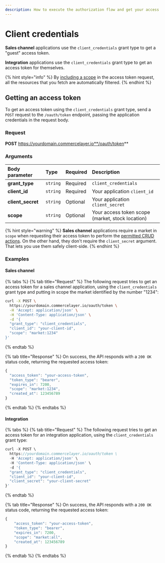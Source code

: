 ```yaml
---
description: How to execute the authorization flow and get your access token
---
```


# Client credentials

**Sales channel** applications use the `client_credentials` grant type to get a "guest" access token. 

**Integration** applications use the `client_credentials` grant type to get an access token for themselves. 

{% hint style="info" %}
By [including a scope](./#authorization-scopes) in the access token request, all the resources that you fetch are automatically filtered.
{% endhint %}

## Getting an access token

To get an access token using the `client_credentials` grant type, send a `POST` request to the `/oauth/token` endpoint, passing the application credentials in the request body.

### Request

**POST** https://yourdomain.commercelayer.io**/oauth/token**

### Arguments

| Body parameter | Type | Required | Description |
| :--- | :--- | :--- | :--- |
| **grant\_type** | `string` | Required | `client_credentials` |
| **client\_id** | `string` | Required | Your application `client_id` |
| **client\_secret** | `string` | Optional | Your application `client_secret` |
| **scope** | `string` | Optional | Your access token scope \(market, stock location\) |

{% hint style="warning" %}
**Sales channel** applications require a market in `scope` when requesting their access token to perform the [permitted CRUD actions](../roles-and-permissions.md#sales-channel). On the other hand, they don't require the `client_secret` argument. That lets you use them safely client-side.
{% endhint %}

### Examples

#### Sales channel

{% tabs %}
{% tab title="Request" %}
The following request tries to get an access token for a sales channel application, using the `client_credentials` grant type and putting in scope the market identified by the number "1234":

```bash
curl -X POST \
  https://yourdomain.commercelayer.io/oauth/token \
  -H 'Accept: application/json' \
  -H 'Content-Type: application/json' \
  -d '{
  "grant_type": "client_credentials",
  "client_id": "your-client-id",
  "scope": "market:1234"
}'
```
{% endtab %}

{% tab title="Response" %}
On success, the API responds with a `200 OK` status code, returning the requested access token:

```javascript
{
  "access_token": "your-access-token",
  "token_type": "bearer",
  "expires_in": 7200,
  "scope": "market:1234",
  "created_at": 123456789
}
```
{% endtab %}
{% endtabs %}

#### Integration

{% tabs %}
{% tab title="Request" %}
The following request tries to get an access token for an integration application, using the `client_credentials` grant type:

```javascript
curl -X POST \
  https://yourdomain.commercelayer.io/oauth/token \
  -H 'Accept: application/json' \
  -H 'Content-Type: application/json' \
  -d '{
  "grant_type": "client_credentials",
  "client_id": "your-client-id",
  "client_secret": "your-client-secret"
}'
```
{% endtab %}

{% tab title="Response" %}
On success, the API responds with a `200 OK` status code, returning the requested access token:

```javascript
{
    "access_token": "your-access-token",
    "token_type": "bearer",
    "expires_in": 7200,
    "scope": "market:all",
    "created_at": 123456789
}
```
{% endtab %}
{% endtabs %}

